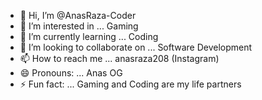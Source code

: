 - 👋 Hi, I’m @AnasRaza-Coder
- 👀 I’m interested in ... Gaming
- 🌱 I’m currently learning ... Coding
- 💞️ I’m looking to collaborate on ... Software Development
- 📫 How to reach me ... anasraza208 (Instagram)
- 😄 Pronouns: ... Anas OG
- ⚡ Fun fact: ... Gaming and Coding are my life partners

<!---
AnasRaza-Coder/AnasRaza-Coder is a ✨ special ✨ repository because its `README.md` (this file) appears on your GitHub profile.
You can click the Preview link to take a look at your changes.
--->
